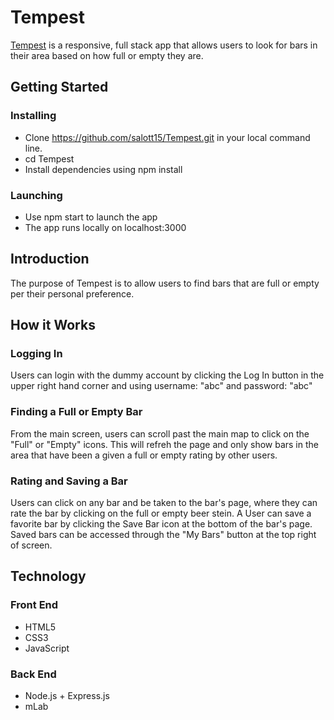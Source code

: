 # **Tempest**

[Tempest](https://blooming-eyrie-25779.herokuapp.com/) is a responsive, full stack app that allows users to look for bars in their area based on how full or empty they are.  

## **Getting Started**

### **Installing**

* Clone https://github.com/salott15/Tempest.git in your local command line.
* cd Tempest
* Install dependencies using npm install

### **Launching**

* Use npm start to launch the app
* The app runs locally on localhost:3000

## **Introduction**

The purpose of Tempest is to allow users to find bars that are full or empty per their personal preference.  

## **How it Works**

### **Logging In**

Users can login with the dummy account by clicking the Log In button in the upper right hand corner and using username: "abc" and password: "abc"

### **Finding a Full or Empty Bar**

From the main screen, users can scroll past the main map to click on the "Full" or "Empty" icons.  This will refreh the page and only show bars in the area that have been a given a full or empty rating by other users.   

### **Rating and Saving a Bar**

Users can click on any bar and be taken to the bar's page, where they can rate the bar by clicking on the full or empty beer stein.  A User can save a favorite bar by clicking the Save Bar icon at the bottom of the bar's page.  Saved bars can be accessed through the "My Bars" button at the top right of screen.  

## **Technology**

### **Front End**

- HTML5
- CSS3
- JavaScript

### **Back End**

- Node.js + Express.js
- mLab 